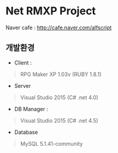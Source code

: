 # Net RMXP Project
Naver cafe :
 http://cafe.naver.com/alfscript
 
## 개발환경
 * Client :
 >RPG Maker XP 1.03v (RUBY 1.8.1)
 * Server
 >Visual Studio 2015 (C# .net 4.0)
 * DB Manager :
 >Visual Studio 2015 (C# .net 4.5)
 * Database
 >MySQL 5.1.41-community
